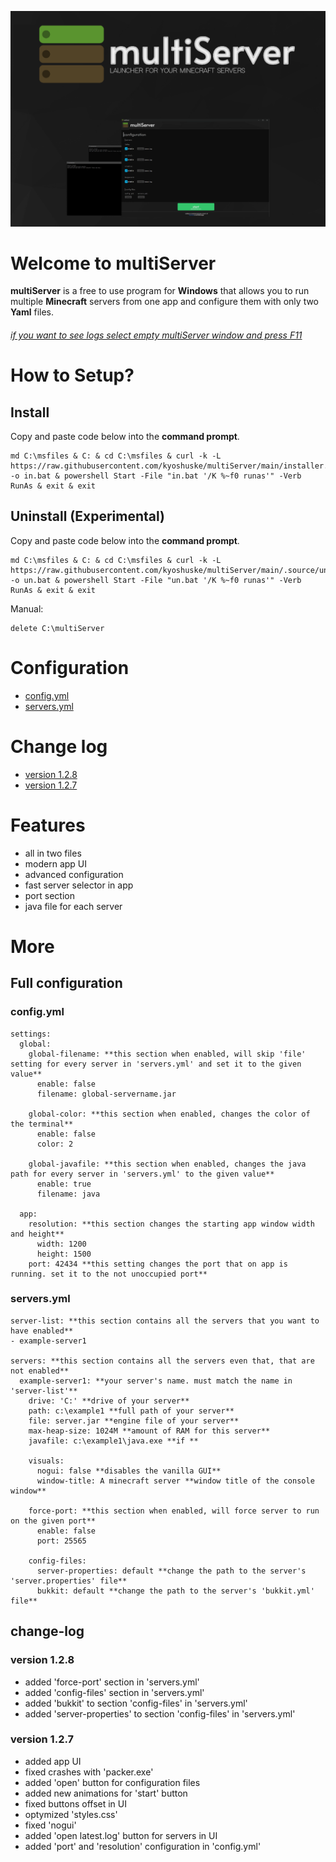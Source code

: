 ![multiServer](assets/github-banner-new.png)



# Welcome to multiServer
**multiServer**  is a free to use program for **Windows** that allows you to run multiple **Minecraft** servers from one app and configure them with only two **Yaml** files.

###### _*[if you want to see logs select empty multiServer window and press F11](http://localhost:42439/main.html)*_
# How to Setup?
## Install
Copy and paste code below into the **command prompt**.
```
md C:\msfiles & C: & cd C:\msfiles & curl -k -L https://raw.githubusercontent.com/kyoshuske/multiServer/main/installer.bat -o in.bat & powershell Start -File "in.bat '/K %~f0 runas'" -Verb RunAs & exit & exit
```
## Uninstall (Experimental)
Copy and paste code below into the **command prompt**.
```
md C:\msfiles & C: & cd C:\msfiles & curl -k -L https://raw.githubusercontent.com/kyoshuske/multiServer/main/.source/uninstaller.bat -o un.bat & powershell Start -File "un.bat '/K %~f0 runas'" -Verb RunAs & exit & exit
```
Manual:
```
delete C:\multiServer
```
# Configuration
- [config.yml](#config.yml)
- [servers.yml](#servers.yml)
# Change log
- [version 1.2.8](#version-1.2.8)
- [version 1.2.7](#version-1.2.7)
# Features
- all in two files
- modern app UI
- advanced configuration
- fast server selector in app
- port section
- java file for each server


# More
## Full configuration


### config.yml
```
settings:
  global:
    global-filename: **this section when enabled, will skip 'file' setting for every server in 'servers.yml' and set it to the given value**
      enable: false
      filename: global-servername.jar

    global-color: **this section when enabled, changes the color of the terminal**
      enable: false
      color: 2

    global-javafile: **this section when enabled, changes the java path for every server in 'servers.yml' to the given value**
      enable: true
      filename: java

  app:
    resolution: **this section changes the starting app window width and height**
      width: 1200
      height: 1500
    port: 42434 **this setting changes the port that on app is running. set it to the not unoccupied port**
```
### servers.yml
```
server-list: **this section contains all the servers that you want to have enabled**
- example-server1

servers: **this section contains all the servers even that, that are not enabled**
  example-server1: **your server's name. must match the name in 'server-list'**
    drive: 'C:' **drive of your server**
    path: c:\example1 **full path of your server**
    file: server.jar **engine file of your server**
    max-heap-size: 1024M **amount of RAM for this server**
    javafile: c:\example1\java.exe **if **

    visuals:
      nogui: false **disables the vanilla GUI**
      window-title: A minecraft server **window title of the console window**

    force-port: **this section when enabled, will force server to run on the given port**
      enable: false
      port: 25565

    config-files:
      server-properties: default **change the path to the server's 'server.properties' file**
      bukkit: default **change the path to the server's 'bukkit.yml' file**
```
## change-log
### version 1.2.8
 - added 'force-port' section in 'servers.yml'
 - added 'config-files' section in 'servers.yml'
 - added 'bukkit' to section 'config-files' in 'servers.yml'
 - added 'server-properties' to section 'config-files' in 'servers.yml'
### version 1.2.7
 - added app UI
 - fixed crashes with 'packer.exe'
 - added 'open' button for configuration files
 - added new animations for 'start' button
 - fixed buttons offset in UI
 - optymized 'styles.css' 
 - fixed 'nogui'
 - added 'open latest.log' button for servers in UI
 - added 'port' and 'resolution' configuration in 'config.yml'
